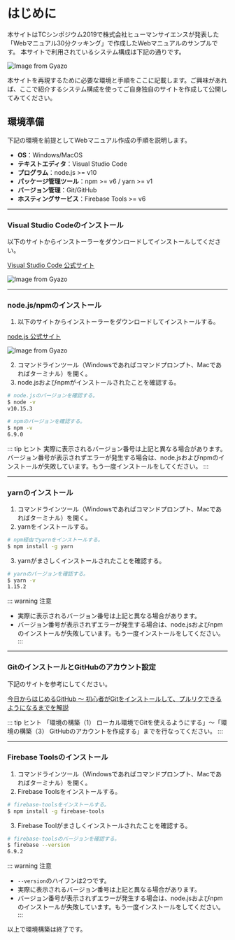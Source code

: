 # はじめに

本サイトはTCシンポジウム2019で株式会社ヒューマンサイエンスが発表した「Webマニュアル30分クッキング」で作成したWebマニュアルのサンプルです。
本サイトで利用されているシステム構成は下記の通りです。

![Image from Gyazo](https://i.gyazo.com/2bcf75a8aefd32481e616a1d37ec92a9.png)

本サイトを再現するために必要な環境と手順をここに記載します。ご興味があれば、ここで紹介するシステム構成を使ってご自身独自のサイトを作成して公開してみてください。

## 環境準備
下記の環境を前提としてWebマニュアル作成の手順を説明します。
- **OS**：Windows/MacOS
- **テキストエディタ**：Visual Studio Code
- **プログラム**：node.js >= v10
- **パッケージ管理ツール**：npm >= v6 / yarn >= v1
- **バージョン管理**：Git/GitHub
- **ホスティングサービス**：Firebase Tools >= v6

---

### Visual Studio Codeのインストール
以下のサイトからインストーラーをダウンロードしてインストールしてください。

[Visual Studio Code 公式サイト](https://azure.microsoft.com/ja-jp/products/visual-studio-code/)

![Image from Gyazo](https://i.gyazo.com/6137f0858687850608986ece4dd95ffc.png)

---

### node.js/npmのインストール
1. 以下のサイトからインストーラーをダウンロードしてインストールする。

[node.js 公式サイト](https://nodejs.org/ja/)

![Image from Gyazo](https://i.gyazo.com/d5ae359cb1980a6f1fdafa4de48be153.png)

2. コマンドラインツール（Windowsであればコマンドプロンプト、Macであればターミナル）を開く。
3. node.jsおよびnpmがインストールされたことを確認する。
```bash
# node.jsのバージョンを確認する。
$ node -v
v10.15.3

# npmのバージョンを確認する。
$ npm -v
6.9.0
```

::: tip <i class="fas fa-comments"></i> ヒント
実際に表示されるバージョン番号は上記と異なる場合があります。バージョン番号が表示されずエラーが発生する場合は、node.jsおよびnpmのインストールが失敗しています。もう一度インストールをしてください。
:::

---

### yarnのインストール

1. コマンドラインツール（Windowsであればコマンドプロンプト、Macであればターミナル）を開く。
1. yarnをインストールする。
```bash
# npm経由でyarnをインストールする。
$ npm install -g yarn
```
3. yarnがまさしくインストールされたことを確認する。
```bash
# yarnのバージョンを確認する。
$ yarn -v
1.15.2
```

::: warning <i class="fas fa-exclamation-circle"></i> 注意
* 実際に表示されるバージョン番号は上記と異なる場合があります。
* バージョン番号が表示されずエラーが発生する場合は、node.jsおよびnpmのインストールが失敗しています。もう一度インストールをしてください。
:::

---

### GitのインストールとGitHubのアカウント設定
下記のサイトを参考にしてください。

[今日からはじめるGitHub 〜 初心者がGitをインストールして、プルリクできるようになるまでを解説](https://employment.en-japan.com/engineerhub/entry/2017/01/31/110000)

::: tip <i class="fas fa-comments"></i> ヒント
「環境の構築（1） ローカル環境でGitを使えるようにする」〜「環境の構築（3） GitHubのアカウントを作成する」までを行なってください。
:::

---

### Firebase Toolsのインストール

1. コマンドラインツール（Windowsであればコマンドプロンプト、Macであればターミナル）を開く。
1. Firebase Toolsをインストールする。
```bash
# firebase-toolsをインストールする。
$ npm install -g firebase-tools
```
3. Firebase Toolがまさしくインストールされたことを確認する。
```bash
# firebase-toolsのバージョンを確認する。
$ firebase --version
6.9.2
```

::: warning <i class="fas fa-exclamation-circle"></i> 注意
* `--version`のハイフンは2つです。
* 実際に表示されるバージョン番号は上記と異なる場合があります。
* バージョン番号が表示されずエラーが発生する場合は、node.jsおよびnpmのインストールが失敗しています。もう一度インストールをしてください。
:::

以上で環境構築は終了です。
